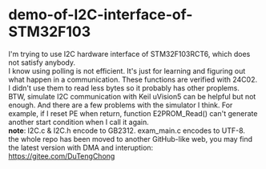# demo-of-I2C-interface-of-STM32F103
I'm trying to use I2C hardware interface of STM32F103RCT6, which does not satisfy anybody.   
I know using polling is not efficient. It's just for learning and figuring out what happen in a communication.
These functions are verified with 24C02. I didn't use them to read less bytes so it probably has other proplems.  
BTW, simulate I2C communication with Keil uVision5 can be helpful but not enough. 
And there are a few problems with the simulator I think. For example, if I reset PE when return, function E2PROM_Read() can't generate another start condition when I call it again.  
    **note**: I2C.c & I2C.h encode to GB2312. exam_main.c encodes to UTF-8.  
the whole repo has been moved to another GitHub-like web, you may find the latest version with DMA and interuption:  
    https://gitee.com/DuTengChong
